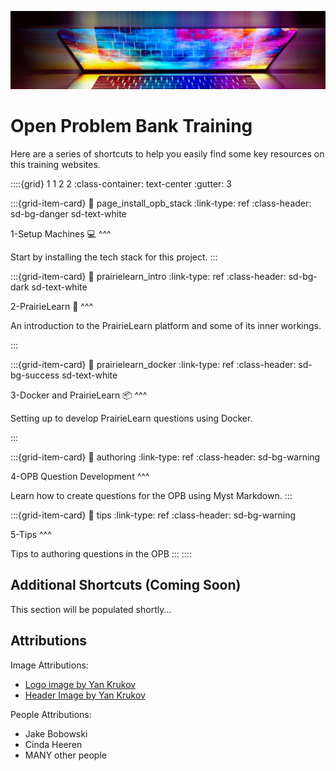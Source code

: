 ![](../images/header.jpg)

# Open Problem Bank Training

Here are a series of shortcuts to help you easily find some key resources on this training websites.

::::{grid} 1 1 2 2
:class-container: text-center
:gutter: 3

:::{grid-item-card}
:link: page_install_opb_stack
:link-type: ref
:class-header: sd-bg-danger sd-text-white

1-Setup Machines 💻
^^^

Start by installing the tech stack for this project.
:::

:::{grid-item-card}
:link: prairielearn_intro
:link-type: ref
:class-header: sd-bg-dark sd-text-white

2-PrairieLearn 🌸
^^^

An introduction to the PrairieLearn platform and some of its inner workings.

:::

:::{grid-item-card}
:link: prairielearn_docker
:link-type: ref
:class-header: sd-bg-success sd-text-white

3-Docker and PrairieLearn 📦
^^^

Setting up to develop PrairieLearn questions using Docker.

:::

:::{grid-item-card}
:link: authoring
:link-type: ref
:class-header: sd-bg-warning

4-OPB Question Development
^^^

Learn how to create questions for the OPB using Myst Markdown.
:::

:::{grid-item-card}
:link: tips
:link-type: ref
:class-header: sd-bg-warning

5-Tips
^^^

Tips to authoring questions in the OPB
:::
::::

## Additional Shortcuts (Coming Soon)

This section will be populated shortly...

<!-- 
::::{grid} 1 1 2 3
:class-container: text-center
:gutter: 3

:::{grid-item-card}
:link: reviews
:link-type: ref
:class-header: sd-bg-primary sd-text-white

Guide: GitHub Reviews ✅
^^^

A guide to reviewing an OPB question on GitHub.
:::

:::{grid-item-card}
:link: inclusive_language
:link-type: ref
:class-header: sd-bg-primary sd-text-white

Guide: Inclusive Language 🧙‍♂️
^^^

A guide to authoring questions using inclusive language.
:::

:::{grid-item-card}
:link: common_issues2
:link-type: ref
:class-header: sd-bg-primary sd-text-white

Guide: Common Issues ⛑️
^^^

A list of common issues when working with the OPB and PrairieLearn.
:::

:::{grid-item-card}
:link: alt-text
:link-type: ref
:class-header: sd-bg-primary sd-text-white

Guide: Alt-Text 💬
^^^

A guide to adding alt-text to images to ensure it is accessible to all audiences.
:::

:::{grid-item-card}
:link: rounding
:link-type: ref
:class-header: sd-bg-primary sd-text-white

Guide: Rounding Ѻ
^^^

A guide to floating-point numbers and rounding floats that are displayed on PrairieLearn.
:::

:::{grid-item-card}
:link: latex
:link-type: ref
:class-header: sd-bg-primary sd-text-white

Guide: Using LaTeX 🧙‍♂️
^^^

A guide to using LaTeX for equations, formulas, and variables.
:::
::::
-->

## Attributions

Image Attributions:

- [Logo image by Yan Krukov](https://www.pexels.com/photo/a-students-studying-together-8199148/)
- [Header Image by Yan Krukov](https://www.pexels.com/photo/a-class-having-a-recitation-8199166/)

People Attributions:

- Jake Bobowski
- Cinda Heeren
- MANY other people